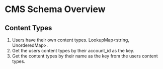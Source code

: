 # CMS Schema Overview

## Content Types
1. Users have their own content types. LookupMap<string, UnorderedMap<ContentType>>.
2. Get the users content types by their account_id as the key.
3. Get the content types by their name as the key from the users content types.

